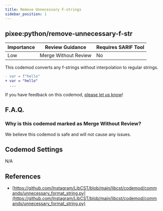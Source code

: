 ```yaml
---
title: Remove Unnecessary F-strings
sidebar_position: 1
---
```


## pixee:python/remove-unnecessary-f-str

| Importance | Review Guidance            | Requires SARIF Tool |
|------------|----------------------------|---------------------|
| Low       | Merge Without Review | No                  |

This codemod converts any f-strings without interpolation to regular strings.

```diff
- var = f"hello"
+ var = "hello"
  ...
```

If you have feedback on this codemod, [please let us know](mailto:feedback@pixee.ai)!

## F.A.Q.

### Why is this codemod marked as Merge Without Review?

We believe this codemod is safe and will not cause any issues.

## Codemod Settings

N/A

## References

* [https://github.com/Instagram/LibCST/blob/main/libcst/codemod/commands/unnecessary_format_string.py](https://github.com/Instagram/LibCST/blob/main/libcst/codemod/commands/unnecessary_format_string.py)

